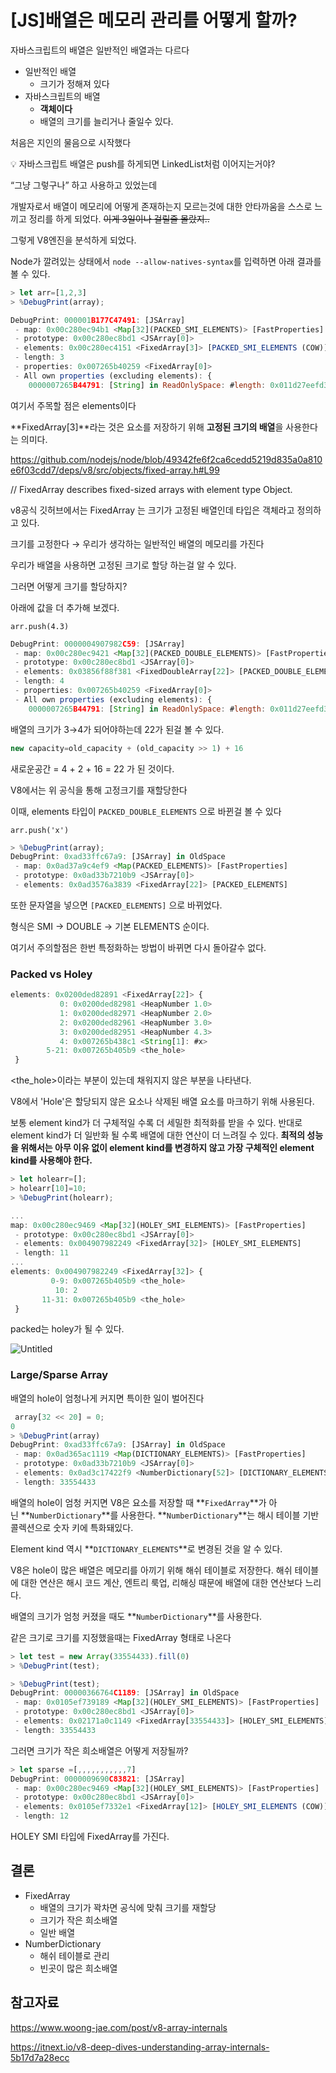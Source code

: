 # [JS]배열은 메모리 관리를 어떻게 할까?

자바스크립트의 배열은 일반적인 배열과는 다르다

- 일반적인 배열
    - 크기가 정해져 있다
- 자바스크립트의 배열
    - **객체이다**
    - 배열의 크기를 늘리거나 줄일수 있다.

처음은 지인의 물음으로 시작했다

<aside>
💡 자바스크립트 배열은 push를 하게되면 LinkedList처럼 이어지는거야?

</aside>

“그냥 그렇구나” 하고 사용하고 있었는데 

개발자로서 배열이 메모리에 어떻게 존재하는지 모르는것에 대한 안타까움을 스스로 느끼고 정리를 하게 되었다. ~~이게 3일이나 걸릴줄 몰랐지..~~

그렇게 V8엔진을 분석하게 되었다.

Node가 깔려있는 상태에서 `node --allow-natives-syntax`를 입력하면 아래 결과를 볼 수 있다.

```jsx
> let arr=[1,2,3]
> %DebugPrint(array);
```

```jsx
DebugPrint: 000001B177C47491: [JSArray]
 - map: 0x00c280ec94b1 <Map[32](PACKED_SMI_ELEMENTS)> [FastProperties]
 - prototype: 0x00c280ec8bd1 <JSArray[0]>
 - elements: 0x00c280ec4151 <FixedArray[3]> [PACKED_SMI_ELEMENTS (COW)]
 - length: 3
 - properties: 0x007265b40259 <FixedArray[0]>
 - All own properties (excluding elements): {
    0000007265B44791: [String] in ReadOnlySpace: #length: 0x011d27eefd39 <AccessorInfo name= 0x007265b44791 <String[6]: #length>, data= 0x007265b404e9 <undefined>> (const accessor descriptor), location: descriptor
```

여기서 주목할 점은 elements이다

**FixedArray[3]**라는 것은 요소를 저장하기 위해 **고정된 크기의 배열**을 사용한다는 의미다.

https://github.com/nodejs/node/blob/49342fe6f2ca6cedd5219d835a0a810e6f03cdd7/deps/v8/src/objects/fixed-array.h#L99

// FixedArray describes fixed-sized arrays with element type Object.

v8공식 깃허브에서는 FixedArray 는 크기가 고정된 배열인데 타입은 객체라고 정의하고 있다.

크기를 고정한다 → 우리가 생각하는 일반적인 배열의 메모리를 가진다

우리가 배열을 사용하면 고정된 크기로 할당 하는걸 알 수 있다.

그러면 어떻게 크기를 할당하지?

아래에 값을 더 추가해 보겠다.

 `arr.push(4.3)`

```jsx
DebugPrint: 0000004907982C59: [JSArray]
 - map: 0x00c280ec9421 <Map[32](PACKED_DOUBLE_ELEMENTS)> [FastProperties]
 - prototype: 0x00c280ec8bd1 <JSArray[0]>
 - elements: 0x03856f88f381 <FixedDoubleArray[22]> [PACKED_DOUBLE_ELEMENTS]
 - length: 4
 - properties: 0x007265b40259 <FixedArray[0]>
 - All own properties (excluding elements): {
    0000007265B44791: [String] in ReadOnlySpace: #length: 0x011d27eefd39 <AccessorInfo name= 0x007265b44791 <String[6]: #length>, data= 0x007265b404e9 <undefined>> (const accessor descriptor), location: descriptor
```

배열의 크기가 3→4가 되어야하는데 22가 된걸 볼 수 있다.

```jsx
new capacity=old_capacity + (old_capacity >> 1) + 16
```

새로운공간 = 4 + 2 + 16 = 22 가 된 것이다.

V8에서는 위 공식을 통해 고정크기를 재할당한다

이때, elements 타입이 `PACKED_DOUBLE_ELEMENTS` 으로 바뀐걸 볼 수 있다

`arr.push('x')`

```jsx
> %DebugPrint(array);
DebugPrint: 0xad33ffc67a9: [JSArray] in OldSpace
 - map: 0x0ad37a9c4ef9 <Map(PACKED_ELEMENTS)> [FastProperties]
 - prototype: 0x0ad33b7210b9 <JSArray[0]>
 - elements: 0x0ad3576a3839 <FixedArray[22]> [PACKED_ELEMENTS]
```

또한 문자열을 넣으면  `[PACKED_ELEMENTS]` 으로 바뀌었다.

형식은 SMI → DOUBLE → 기본 ELEMENTS 순이다.

여기서 주의할점은 한번 특정화하는 방법이 바뀌면 다시 돌아갈수 없다.

### Packed vs Holey

```jsx
elements: 0x0200ded82891 <FixedArray[22]> {
           0: 0x0200ded82981 <HeapNumber 1.0>
           1: 0x0200ded82971 <HeapNumber 2.0>
           2: 0x0200ded82961 <HeapNumber 3.0>
           3: 0x0200ded82951 <HeapNumber 4.3>
           4: 0x007265b438c1 <String[1]: #x>
        5-21: 0x007265b405b9 <the_hole>
 }
```

<the_hole>이라는 부분이 있는데 채워지지 않은 부분을 나타낸다.

 V8에서 'Hole'은 할당되지 않은 요소나 삭제된 배열 요소를 마크하기 위해 사용된다.

보통 element kind가 더 구체적일 수록 더 세밀한 최적화를 받을 수 있다. 반대로 element kind가 더 일반화 될 수록 배열에 대한 연산이 더 느려질 수 있다. **최적의 성능을 위해서는 아무 이유 없이 element kind를 변경하지 않고 가장 구체적인 element kind를 사용해야 한다.**

```jsx
> let holearr=[];
> holearr[10]=10;
> %DebugPrint(holearr);
```

```jsx
...
map: 0x00c280ec9469 <Map[32](HOLEY_SMI_ELEMENTS)> [FastProperties]
 - prototype: 0x00c280ec8bd1 <JSArray[0]>
 - elements: 0x004907982249 <FixedArray[32]> [HOLEY_SMI_ELEMENTS]
 - length: 11
...
elements: 0x004907982249 <FixedArray[32]> {
         0-9: 0x007265b405b9 <the_hole>
          10: 2
       11-31: 0x007265b405b9 <the_hole>
 }
```

packed는 holey가 될 수 있다.

![Untitled](https://prod-files-secure.s3.us-west-2.amazonaws.com/a858fa0d-64c8-4449-950c-9b47a942d816/b0f5f275-969a-4105-84ac-49a835d93409/Untitled.png)

### Large/Sparse Array

배열의 hole이 엄청나게 커지면 특이한 일이 벌어진다

```jsx
 array[32 << 20] = 0;
0
> %DebugPrint(array)
DebugPrint: 0xad33ffc67a9: [JSArray] in OldSpace
 - map: 0x0ad365ac1119 <Map(DICTIONARY_ELEMENTS)> [FastProperties]
 - prototype: 0x0ad33b7210b9 <JSArray[0]>
 - elements: 0x0ad3c17422f9 <NumberDictionary[52]> [DICTIONARY_ELEMENTS]
 - length: 33554433
```

배열의 hole이 엄청 커지면 V8은 요소를 저장할 때 **`FixedArray`**가 아닌 **`NumberDictionary`**를 사용한다. **`NumberDictionary`**는 해시 테이블 기반 콜렉션으로 숫자 키에 특화돼있다.

Element kind 역시 **`DICTIONARY_ELEMENTS`**로 변경된 것을 알 수 있다.

V8은 hole이 많은 배열은 메모리를 아끼기 위해 해쉬 테이블로 저장한다. 해쉬 테이블에 대한 연산은 해시 코드 계산, 엔트리 룩업, 리해싱 때문에 배열에 대한 연산보다 느리다.

배열의 크기가 엄청 커졌을 때도 **`NumberDictionary`**를 사용한다.

같은 크기로 크기를 지정했을때는 FixedArray 형태로 나온다

```jsx
> let test = new Array(33554433).fill(0)
> %DebugPrint(test);

> %DebugPrint(test);
DebugPrint: 00000366764C1189: [JSArray] in OldSpace
 - map: 0x0105ef739189 <Map[32](HOLEY_SMI_ELEMENTS)> [FastProperties]
 - prototype: 0x00c280ec8bd1 <JSArray[0]>
 - elements: 0x02171a0c1149 <FixedArray[33554433]> [HOLEY_SMI_ELEMENTS]
 - length: 33554433
```

그러면 크기가 작은 희소배열은 어떻게 저장될까?

```jsx
> let sparse =[,,,,,,,,,,,7]
DebugPrint: 0000009690C83821: [JSArray]
 - map: 0x00c280ec9469 <Map[32](HOLEY_SMI_ELEMENTS)> [FastProperties]
 - prototype: 0x00c280ec8bd1 <JSArray[0]>
 - elements: 0x0105ef7332e1 <FixedArray[12]> [HOLEY_SMI_ELEMENTS (COW)]
 - length: 12
```

HOLEY SMI 타입에 FixedArray를 가진다.

## 결론

- FixedArray
    - 배열의 크기가 꽉차면 공식에 맞춰 크기를 재할당
    - 크기가 작은 희소배열
    - 일반 배열
- NumberDictionary
    - 해쉬 테이블로 관리
    - 빈곳이 많은 희소배열

## 참고자료

https://www.woong-jae.com/post/v8-array-internals

https://itnext.io/v8-deep-dives-understanding-array-internals-5b17d7a28ecc